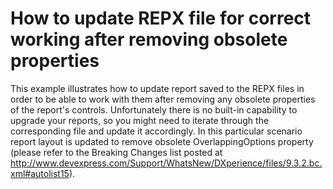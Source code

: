 # How to update REPX file for correct working after removing obsolete properties


<p>This example illustrates how to update report saved to the REPX files in order to be able to work with them after removing any obsolete properties of the report's controls. Unfortunately there is no built-in capability to upgrade your reports, so you might need to iterate through the corresponding file and update it accordingly. In this particular scenario report layout is updated to remove obsolete OverlappingOptions property (please refer to the Breaking Changes list posted at <a href="http://www.devexpress.com/Support/WhatsNew/DXperience/files/9.3.2.bc.xml#autolist15">http://www.devexpress.com/Support/WhatsNew/DXperience/files/9.3.2.bc.xml#autolist15</a>).</p>

<br/>


